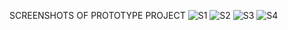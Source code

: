 SCREENSHOTS OF PROTOTYPE PROJECT
![S1](https://github.com/user-attachments/assets/8b0695de-2c7f-4341-b648-067a0057d89a)
![S2](https://github.com/user-attachments/assets/663d0086-148e-45aa-a776-55d37c64c6d9)
![S3](https://github.com/user-attachments/assets/32ede4cc-2a2f-4976-a496-b917bd7927f6)
![S4](https://github.com/user-attachments/assets/56bd03ca-ed60-4ba2-a0ca-366f576f8e76)
